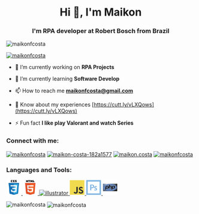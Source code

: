 <h1 align="center">Hi 👋, I'm Maikon</h1>
<h3 align="center">I'm RPA developer at Robert Bosch from Brazil</h3>

<p align="left"> <img src="https://komarev.com/ghpvc/?username=maikonfcosta&label=Profile%20views&color=0e75b6&style=plastic" alt="maikonfcosta" /> </p>

<p align="left"> <a href="https://twitter.com/maikonfcosta" target="blank"><img src="https://img.shields.io/twitter/follow/maikonfcosta?logo=twitter&style=for-the-badge" alt="maikonfcosta" /></a> </p>

- 🔭 I’m currently working on **RPA Projects**

- 🌱 I’m currently learning **Software Develop**

- 📫 How to reach me **maikonfcosta@gmail.com**

- 📄 Know about my experiences [https://cutt.ly/vLXQows](https://cutt.ly/vLXQows)

- ⚡ Fun fact **I like play Valorant and watch Series**

<h3 align="left">Connect with me:</h3>
<p align="left">
<a href="https://twitter.com/maikonfcosta" target="blank"><img align="center" src="https://raw.githubusercontent.com/rahuldkjain/github-profile-readme-generator/master/src/images/icons/Social/twitter.svg" alt="maikonfcosta" height="30" width="40" /></a>
<a href="https://linkedin.com/in/maikon-costa-182a1577" target="blank"><img align="center" src="https://raw.githubusercontent.com/rahuldkjain/github-profile-readme-generator/master/src/images/icons/Social/linked-in-alt.svg" alt="maikon-costa-182a1577" height="30" width="40" /></a>
<a href="https://fb.com/maikon.costa" target="blank"><img align="center" src="https://raw.githubusercontent.com/rahuldkjain/github-profile-readme-generator/master/src/images/icons/Social/facebook.svg" alt="maikon.costa" height="30" width="40" /></a>
<a href="https://instagram.com/maikonfcosta" target="blank"><img align="center" src="https://raw.githubusercontent.com/rahuldkjain/github-profile-readme-generator/master/src/images/icons/Social/instagram.svg" alt="maikonfcosta" height="30" width="40" /></a>
</p>

<h3 align="left">Languages and Tools:</h3>
<p align="left"> <a href="https://www.w3schools.com/css/" target="_blank" rel="noreferrer"> <img src="https://raw.githubusercontent.com/devicons/devicon/master/icons/css3/css3-original-wordmark.svg" alt="css3" width="40" height="40"/> </a> <a href="https://www.w3.org/html/" target="_blank" rel="noreferrer"> <img src="https://raw.githubusercontent.com/devicons/devicon/master/icons/html5/html5-original-wordmark.svg" alt="html5" width="40" height="40"/> </a> <a href="https://www.adobe.com/in/products/illustrator.html" target="_blank" rel="noreferrer"> <img src="https://www.vectorlogo.zone/logos/adobe_illustrator/adobe_illustrator-icon.svg" alt="illustrator" width="40" height="40"/> </a> <a href="https://developer.mozilla.org/en-US/docs/Web/JavaScript" target="_blank" rel="noreferrer"> <img src="https://raw.githubusercontent.com/devicons/devicon/master/icons/javascript/javascript-original.svg" alt="javascript" width="40" height="40"/> </a> <a href="https://www.photoshop.com/en" target="_blank" rel="noreferrer"> <img src="https://raw.githubusercontent.com/devicons/devicon/master/icons/photoshop/photoshop-line.svg" alt="photoshop" width="40" height="40"/> </a> <a href="https://www.php.net" target="_blank" rel="noreferrer"> <img src="https://raw.githubusercontent.com/devicons/devicon/master/icons/php/php-original.svg" alt="php" width="40" height="40"/> </a> </p>

<p><img align="left" src="https://github-readme-stats.vercel.app/api/top-langs?username=maikonfcosta&show_icons=true&theme=dracula&locale=en&layout=compact" alt="maikonfcosta" /></p>

<p>&nbsp;<img align="center" src="https://github-readme-stats.vercel.app/api?username=maikonfcosta&show_icons=true&theme=dracula&locale=en" alt="maikonfcosta" /></p>
